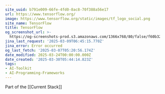 ```yaml
---
site_uuid: b791e009-66fe-4fd0-8ac8-70f388a56e17
url: https://www.tensorflow.org/
image: https://www.tensorflow.org/static/images/tf_logo_social.png
site_name: TensorFlow
title: TensorFlow
og_screenshot_url: >-
  https://og-screenshots-prod.s3.amazonaws.com/1366x768/80/false/f60b32602abc89a510cc723fc48d7ff817c71c2e11e731decd02d67d9f71e12a.jpeg
jina_last_request: '2025-03-09T06:45:15.770Z'
jina_error: Error occurred
og_last_fetch: '2025-03-07T05:20:56.174Z'
date_modified: 2025-03-24T00:00:00.000Z
date_created: '2025-03-30T05:44:14.823Z'
tags:
- AI-Toolkit
- AI-Programming-Frameworks
---
```


























































Part of the [[Current Stack]]

